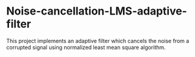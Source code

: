 # Noise-cancellation-LMS-adaptive-filter
This project implements an adaptive filter which cancels the noise from a corrupted signal using normalized least mean square algorithm.
